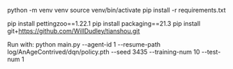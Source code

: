 python -m venv venv
source venv/bin/activate
pip install -r requirements.txt

pip install pettingzoo==1.22.1
pip install packaging==21.3
pip install git+https://github.com/WillDudley/tianshou.git

Run with:
python main.py --agent-id 1 --resume-path log/AnAgeContrived/dqn/policy.pth --seed 3435 --training-num 10 --test-num 1
